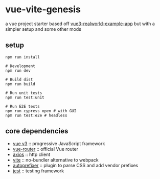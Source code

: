 # vue-vite-genesis
a vue project starter based off [vue3-realworld-example-app](https://github.com/mutoe/vue3-realworld-example-app) but with a simpler setup and some other mods

## setup

```shell script
npm run install

# Development
npm run dev

# Build dist
npm run build

# Run unit tests
npm run test:unit

# Run E2E tests
npm run cypress open # with GUI
npm run test:e2e # headless
```
## core dependencies
  - [vue v3](https://v3.vuejs.org/) :: progressive JavaScript framework
  - [vue-router](https://router.vuejs.org/) :: official Vue router
  - [axios](https://github.com/axios/axios) :: http client
  - [vite](https://github.com/vitejs/vite) :: no-bundler alternative to webpack
  - [autoprefixer](https://github.com/postcss/autoprefixer#readme) :: plugin to parse CSS and add vendor prefixes
  - [jest](https://jestjs.io/) :: testing framework
